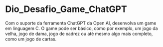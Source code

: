 # Dio_Desafio_Game_ChatGPT
<p>Com o suporte da ferramenta ChatGPT da Open AI, desenvolva um game em linguagem C. O game pode ser básico, como por exemplo, um jogo da velha, jogo de dama, jogo de xadrez ou até mesmo algo mais completo, como um jogo de cartas.</p>
